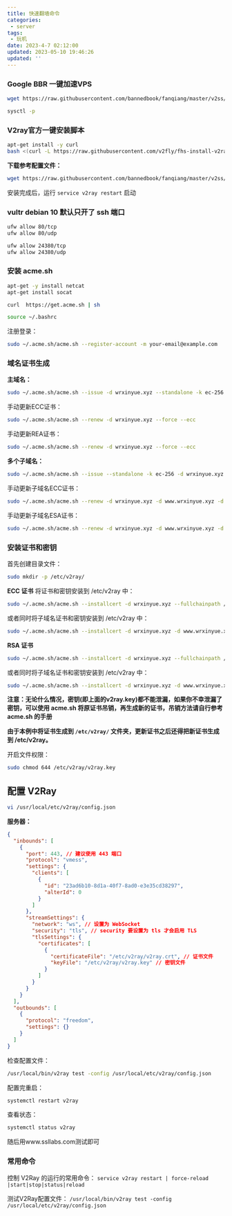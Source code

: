 ```yaml
---
title: 快速翻墙命令
categories:
 - server
tags:
 - 玩机
date: 2023-4-7 02:12:00
updated: 2023-05-10 19:46:26
updated: ''
---
```

### Google BBR 一键加速VPS

```bash
wget https://raw.githubusercontent.com/bannedbook/fanqiang/master/v2ss/server-cfg/sysctl.conf -O -> /etc/sysctl.conf
```

```bash
sysctl -p
```

### V2ray官方一键安装脚本

```bash
apt-get install -y curl
bash <(curl -L https://raw.githubusercontent.com/v2fly/fhs-install-v2ray/master/install-release.sh)
```

**下载参考配置文件：**
```bash
wget https://raw.githubusercontent.com/bannedbook/fanqiang/master/v2ss/server-cfg/v2/config.json  -O -> /usr/local/etc/v2ray/config.json
```

安装完成后，运行 `service v2ray restart` 启动

### vultr debian 10 默认只开了 ssh 端口

```bash
ufw allow 80/tcp  
ufw allow 80/udp

ufw allow 24380/tcp
ufw allow 24380/udp
```

### 安装 acme.sh

```bash
apt-get -y install netcat
apt-get install socat
```

```bash
curl  https://get.acme.sh | sh
```

```bash
source ~/.bashrc
```

注册登录：
```bash
sudo ~/.acme.sh/acme.sh --register-account -m your-email@example.com
```


### 域名证书生成

**主域名：**
```bash
sudo ~/.acme.sh/acme.sh --issue -d wrxinyue.xyz --standalone -k ec-256
```

手动更新ECC证书：
```bash
sudo ~/.acme.sh/acme.sh --renew -d wrxinyue.xyz --force --ecc
```

手动更新REA证书：
```bash
sudo ~/.acme.sh/acme.sh --renew -d wrxinyue.xyz --force --ecc
```

**多个子域名：**
```bash
sudo ~/.acme.sh/acme.sh --issue --standalone -k ec-256 -d wrxinyue.xyz -d www.wrxinyue.xyz -d v01.wrxinyue.xyz -d v02.wrxinyue.xyz -d v03.wrxinyue.xyz -d v04.wrxinyue.xyz -d v05.wrxinyue.xyz -d v06.wrxinyue.xyz -d v07.wrxinyue.xyz -d v08.wrxinyue.xyz -d v09.wrxinyue.xyz
```

手动更新子域名ECC证书：
```bash
sudo ~/.acme.sh/acme.sh --renew -d wrxinyue.xyz -d www.wrxinyue.xyz -d v01.wrxinyue.xyz -d v02.wrxinyue.xyz -d v03.wrxinyue.xyz -d v04.wrxinyue.xyz -d v05.wrxinyue.xyz -d v06.wrxinyue.xyz -d v07.wrxinyue.xyz -d v08.wrxinyue.xyz -d v09.wrxinyue.xyz --force --ecc
```

手动更新子域名ESA证书：
```bash
sudo ~/.acme.sh/acme.sh --renew -d wrxinyue.xyz -d www.wrxinyue.xyz -d v01.wrxinyue.xyz -d v02.wrxinyue.xyz -d v03.wrxinyue.xyz -d v04.wrxinyue.xyz -d v05.wrxinyue.xyz -d v06.wrxinyue.xyz -d v07.wrxinyue.xyz -d v08.wrxinyue.xyz -d v09.wrxinyue.xyz --force
```

### 安装证书和密钥

首先创建目录文件：
```bash
sudo mkdir -p /etc/v2ray/
```

**ECC 证书**
将证书和密钥安装到 /etc/v2ray 中：
```bash
sudo ~/.acme.sh/acme.sh --installcert -d wrxinyue.xyz --fullchainpath /etc/v2ray/v2ray.crt --keypath /etc/v2ray/v2ray.key --ecc
```
或者同时将子域名证书和密钥安装到 /etc/v2ray 中：
```bash
sudo ~/.acme.sh/acme.sh --installcert -d wrxinyue.xyz -d www.wrxinyue.xyz -d v01.wrxinyue.xyz -d v02.wrxinyue.xyz -d v03.wrxinyue.xyz -d v04.wrxinyue.xyz -d v05.wrxinyue.xyz -d v06.wrxinyue.xyz -d v07.wrxinyue.xyz -d v08.wrxinyue.xyz -d v09.wrxinyue.xyz --fullchainpath /etc/v2ray/v2ray.crt --keypath /etc/v2ray/v2ray.key --ecc
```

**RSA 证书**
```bash
sudo ~/.acme.sh/acme.sh --installcert -d wrxinyue.xyz --fullchainpath /etc/v2ray/v2ray.crt --keypath /etc/v2ray/v2ray.key
```
或者同时将子域名证书和密钥安装到 /etc/v2ray 中：
```bash
sudo ~/.acme.sh/acme.sh --installcert -d wrxinyue.xyz -d www.wrxinyue.xyz -d v01.wrxinyue.xyz -d v02.wrxinyue.xyz -d v03.wrxinyue.xyz -d v04.wrxinyue.xyz -d v05.wrxinyue.xyz -d v06.wrxinyue.xyz -d v07.wrxinyue.xyz -d v08.wrxinyue.xyz -d v09.wrxinyue.xyz --fullchainpath /etc/v2ray/v2ray.crt --keypath /etc/v2ray/v2ray.key
```

**注意：无论什么情况，密钥(即上面的v2ray.key)都不能泄漏，如果你不幸泄漏了密钥，可以使用 acme.sh 将原证书吊销，再生成新的证书，吊销方法请自行参考 acme.sh 的手册**

**由于本例中将证书生成到 `/etc/v2ray/` 文件夹，更新证书之后还得把新证书生成到 /etc/v2ray。**

开启文件权限：
```bash
sudo chmod 644 /etc/v2ray/v2ray.key
```


## 配置 V2Ray

```bash
vi /usr/local/etc/v2ray/config.json
```

**服务器：**
```json
{
  "inbounds": [
    {
      "port": 443, // 建议使用 443 端口
      "protocol": "vmess",    
      "settings": {
        "clients": [
          {
            "id": "23ad6b10-8d1a-40f7-8ad0-e3e35cd38297",  
            "alterId": 0
          }
        ]
      },
      "streamSettings": {
        "network": "ws", // 设置为 WebSocket
        "security": "tls", // security 要设置为 tls 才会启用 TLS
        "tlsSettings": {
          "certificates": [
            {
              "certificateFile": "/etc/v2ray/v2ray.crt", // 证书文件
              "keyFile": "/etc/v2ray/v2ray.key" // 密钥文件
            }
          ]
        }
      }
    }
  ],
  "outbounds": [
    {
      "protocol": "freedom",
      "settings": {}
    }
  ]
}
```

检查配置文件：
```bash
/usr/local/bin/v2ray test -config /usr/local/etc/v2ray/config.json
```

配置完重启：
```bash
systemctl restart v2ray
```

查看状态：
```bash
systemctl status v2ray
```

随后用www.ssllabs.com测试即可


### 常用命令

控制 V2Ray 的运行的常用命令：
`service v2ray restart | force-reload |start|stop|status|reload`

测试V2Ray配置文件：
`/usr/local/bin/v2ray test -config /usr/local/etc/v2ray/config.json`